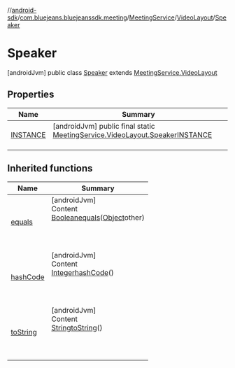 //[android-sdk](../../../../../index.md)/[com.bluejeans.bluejeanssdk.meeting](../../../index.md)/[MeetingService](../../index.md)/[VideoLayout](../index.md)/[Speaker](index.md)



# Speaker  
 [androidJvm] public class [Speaker](index.md) extends [MeetingService.VideoLayout](../index.md)   


## Properties  
  
|  Name |  Summary | 
|---|---|
| <a name="com.bluejeans.bluejeanssdk.meeting/MeetingService.VideoLayout.Speaker/INSTANCE/#/PointingToDeclaration/"></a>[INSTANCE](index.md#1463319242%2FProperties%2F-435046686)| <a name="com.bluejeans.bluejeanssdk.meeting/MeetingService.VideoLayout.Speaker/INSTANCE/#/PointingToDeclaration/"></a> [androidJvm] public final static [MeetingService.VideoLayout.Speaker](index.md)[INSTANCE](index.md#1463319242%2FProperties%2F-435046686)  <br>   <br>|


## Inherited functions  
  
|  Name |  Summary | 
|---|---|
| <a name="kotlin/MeetingService.VideoLayout.Speaker/equals/#kotlin.Any?/PointingToDeclaration/"></a>[equals](index.md#-1419370109%2FFunctions%2F-435046686)| <a name="kotlin/MeetingService.VideoLayout.Speaker/equals/#kotlin.Any?/PointingToDeclaration/"></a>[androidJvm]  <br>Content  <br>[Boolean](https://developer.android.com/reference/kotlin/java/lang/Boolean.html)[equals](index.md#-1419370109%2FFunctions%2F-435046686)([Object](https://developer.android.com/reference/kotlin/java/lang/Object.html)other)  <br>  <br><br><br>|
| <a name="kotlin/MeetingService.VideoLayout.Speaker/hashCode/#/PointingToDeclaration/"></a>[hashCode](index.md#-789530621%2FFunctions%2F-435046686)| <a name="kotlin/MeetingService.VideoLayout.Speaker/hashCode/#/PointingToDeclaration/"></a>[androidJvm]  <br>Content  <br>[Integer](https://developer.android.com/reference/kotlin/java/lang/Integer.html)[hashCode](index.md#-789530621%2FFunctions%2F-435046686)()  <br>  <br><br><br>|
| <a name="kotlin/MeetingService.VideoLayout.Speaker/toString/#/PointingToDeclaration/"></a>[toString](index.md#-967696686%2FFunctions%2F-435046686)| <a name="kotlin/MeetingService.VideoLayout.Speaker/toString/#/PointingToDeclaration/"></a>[androidJvm]  <br>Content  <br>[String](https://developer.android.com/reference/kotlin/java/lang/String.html)[toString](index.md#-967696686%2FFunctions%2F-435046686)()  <br>  <br><br><br>|

